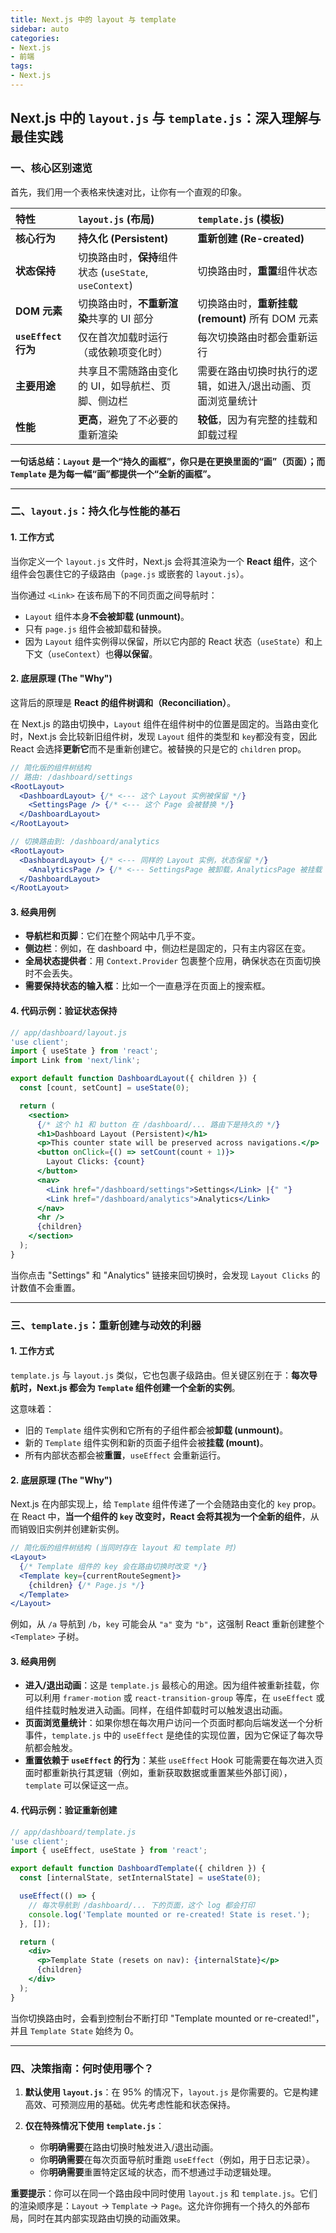 ```yaml
---
title: Next.js 中的 layout 与 template
sidebar: auto
categories: 
- Next.js
- 前端
tags: 
- Next.js
---
```


## Next.js 中的 `layout.js` 与 `template.js`：深入理解与最佳实践


### 一、核心区别速览

首先，我们用一个表格来快速对比，让你有一个直观的印象。

| 特性 | `layout.js` (布局) | `template.js` (模板) |
| :--- | :--- | :--- |
| **核心行为** | **持久化 (Persistent)** | **重新创建 (Re-created)** |
| **状态保持** | 切换路由时，**保持**组件状态 (`useState`, `useContext`) | 切换路由时，**重置**组件状态 |
| **DOM 元素** | 切换路由时，**不重新渲染**共享的 UI 部分 | 切换路由时，**重新挂载 (remount)** 所有 DOM 元素 |
| **`useEffect` 行为**| 仅在首次加载时运行（或依赖项变化时） | 每次切换路由时都会重新运行 |
| **主要用途** | 共享且不需随路由变化的 UI，如导航栏、页脚、侧边栏 | 需要在路由切换时执行的逻辑，如进入/退出动画、页面浏览量统计 |
| **性能** | **更高**，避免了不必要的重新渲染 | **较低**，因为有完整的挂载和卸载过程 |

**一句话总结：`Layout` 是一个“持久的画框”，你只是在更换里面的“画”（页面）；而 `Template` 是为每一幅“画”都提供一个“全新的画框”。**

---

### 二、`layout.js`：持久化与性能的基石

#### 1. 工作方式

当你定义一个 `layout.js` 文件时，Next.js 会将其渲染为一个 **React 组件**，这个组件会包裹住它的子级路由（`page.js` 或嵌套的 `layout.js`）。

当你通过 `<Link>` 在该布局下的不同页面之间导航时：

*   `Layout` 组件本身**不会被卸载 (unmount)**。
*   只有 `page.js` 组件会被卸载和替换。
*   因为 `Layout` 组件实例得以保留，所以它内部的 React 状态（`useState`）和上下文（`useContext`）也**得以保留**。

#### 2. 底层原理 (The "Why")

这背后的原理是 **React 的组件树调和（Reconciliation）**。

在 Next.js 的路由切换中，`Layout` 组件在组件树中的位置是固定的。当路由变化时，Next.js 会比较新旧组件树，发现 `Layout` 组件的类型和 `key`都没有变，因此 React 会选择**更新它**而不是重新创建它。被替换的只是它的 `children` prop。

```jsx
// 简化版的组件树结构
// 路由: /dashboard/settings
<RootLayout>
  <DashboardLayout> {/* <--- 这个 Layout 实例被保留 */}
    <SettingsPage /> {/* <--- 这个 Page 会被替换 */}
  </DashboardLayout>
</RootLayout>

// 切换路由到: /dashboard/analytics
<RootLayout>
  <DashboardLayout> {/* <--- 同样的 Layout 实例，状态保留 */}
    <AnalyticsPage /> {/* <--- SettingsPage 被卸载，AnalyticsPage 被挂载 */}
  </DashboardLayout>
</RootLayout>
```

#### 3. 经典用例

*   **导航栏和页脚**：它们在整个网站中几乎不变。
*   **侧边栏**：例如，在 dashboard 中，侧边栏是固定的，只有主内容区在变。
*   **全局状态提供者**：用 `Context.Provider` 包裹整个应用，确保状态在页面切换时不会丢失。
*   **需要保持状态的输入框**：比如一个一直悬浮在页面上的搜索框。

#### 4. 代码示例：验证状态保持

```jsx
// app/dashboard/layout.js
'use client';
import { useState } from 'react';
import Link from 'next/link';

export default function DashboardLayout({ children }) {
  const [count, setCount] = useState(0);

  return (
    <section>
      {/* 这个 h1 和 button 在 /dashboard/... 路由下是持久的 */}
      <h1>Dashboard Layout (Persistent)</h1>
      <p>This counter state will be preserved across navigations.</p>
      <button onClick={() => setCount(count + 1)}>
        Layout Clicks: {count}
      </button>
      <nav>
        <Link href="/dashboard/settings">Settings</Link> |{" "}
        <Link href="/dashboard/analytics">Analytics</Link>
      </nav>
      <hr />
      {children}
    </section>
  );
}
```

当你点击 "Settings" 和 "Analytics" 链接来回切换时，会发现 `Layout Clicks` 的计数值不会重置。

---

### 三、`template.js`：重新创建与动效的利器

#### 1. 工作方式

`template.js` 与 `layout.js` 类似，它也包裹子级路由。但关键区别在于：**每次导航时，Next.js 都会为 `Template` 组件创建一个全新的实例**。

这意味着：

*   旧的 `Template` 组件实例和它所有的子组件都会被**卸载 (unmount)**。
*   新的 `Template` 组件实例和新的页面子组件会被**挂载 (mount)**。
*   所有内部状态都会被**重置**，`useEffect` 会重新运行。

#### 2. 底层原理 (The "Why")

Next.js 在内部实现上，给 `Template` 组件传递了一个会随路由变化的 `key` prop。在 React 中，**当一个组件的 `key` 改变时，React 会将其视为一个全新的组件**，从而销毁旧实例并创建新实例。

```jsx
// 简化版的组件树结构 (当同时存在 layout 和 template 时)
<Layout>
  {/* Template 组件的 key 会在路由切换时改变 */}
  <Template key={currentRouteSegment}>
    {children} {/* Page.js */}
  </Template>
</Layout>
```

例如，从 `/a` 导航到 `/b`，`key` 可能会从 `"a"` 变为 `"b"`，这强制 React 重新创建整个 `<Template>` 子树。

#### 3. 经典用例

*   **进入/退出动画**：这是 `template.js` 最核心的用途。因为组件被重新挂载，你可以利用 `framer-motion` 或 `react-transition-group` 等库，在 `useEffect` 或组件挂载时触发进入动画。同样，在组件卸载时可以触发退出动画。
*   **页面浏览量统计**：如果你想在每次用户访问一个页面时都向后端发送一个分析事件，`template.js` 中的 `useEffect` 是绝佳的实现位置，因为它保证了每次导航都会触发。
*   **重置依赖于 `useEffect` 的行为**：某些 `useEffect` Hook 可能需要在每次进入页面时都重新执行其逻辑（例如，重新获取数据或重置某些外部订阅），`template` 可以保证这一点。

#### 4. 代码示例：验证重新创建

```jsx
// app/dashboard/template.js
'use client';
import { useEffect, useState } from 'react';

export default function DashboardTemplate({ children }) {
  const [internalState, setInternalState] = useState(0);

  useEffect(() => {
    // 每次导航到 /dashboard/... 下的页面，这个 log 都会打印
    console.log('Template mounted or re-created! State is reset.');
  }, []);

  return (
    <div>
      <p>Template State (resets on nav): {internalState}</p>
      {children}
    </div>
  );
}
```

当你切换路由时，会看到控制台不断打印 "Template mounted or re-created!"，并且 `Template State` 始终为 0。

---

### 四、决策指南：何时使用哪个？

1.  **默认使用 `layout.js`**：在 95% 的情况下，`layout.js` 是你需要的。它是构建高效、可预测应用的基础。优先考虑性能和状态保持。

2.  **仅在特殊情况下使用 `template.js`**：
    *   你**明确需要**在路由切换时触发进入/退出动画。
    *   你**明确需要**在每次页面导航时重跑 `useEffect`（例如，用于日志记录）。
    *   你**明确需要**重置特定区域的状态，而不想通过手动逻辑处理。

**重要提示**：你可以在同一个路由段中同时使用 `layout.js` 和 `template.js`。它们的渲染顺序是：`Layout` -> `Template` -> `Page`。这允许你拥有一个持久的外部布局，同时在其内部实现路由切换的动画效果。
